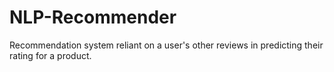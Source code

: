 # NLP-Recommender
Recommendation system reliant on a user's other reviews in predicting their rating for a product.
